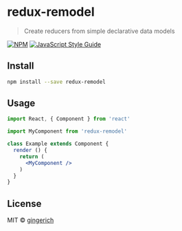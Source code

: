 # redux-remodel

> Create reducers from simple declarative data models

[![NPM](https://img.shields.io/npm/v/redux-remodel.svg)](https://www.npmjs.com/package/redux-remodel) [![JavaScript Style Guide](https://img.shields.io/badge/code_style-standard-brightgreen.svg)](https://standardjs.com)

## Install

```bash
npm install --save redux-remodel
```

## Usage

```jsx
import React, { Component } from 'react'

import MyComponent from 'redux-remodel'

class Example extends Component {
  render () {
    return (
      <MyComponent />
    )
  }
}
```

## License

MIT © [gingerich](https://github.com/gingerich)
